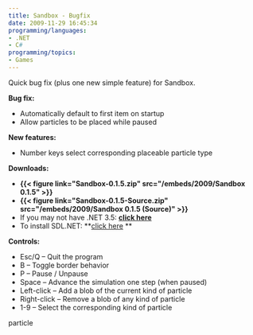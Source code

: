 ```yaml
---
title: Sandbox - Bugfix
date: 2009-11-29 16:45:34
programming/languages:
- .NET
- C#
programming/topics:
- Games
---
```

Quick bug fix (plus one new simple feature) for Sandbox.

**Bug fix:**

* Automatically default to first item on startup
* Allow particles to be placed while paused

**New features:**

* Number keys select corresponding placeable particle type

**Downloads:**

* **{{< figure link="Sandbox-0.1.5.zip" src="/embeds/2009/Sandbox 0.1.5" >}}**
* **{{< figure link="Sandbox-0.1.5-Source.zip" src="/embeds/2009/Sandbox 0.1.5 (Source)" >}}**
* If you may not have .NET 3.5: **[click here](http://www.asoft.be/downloads/netver2007.zip)**
* To install SDL.NET: **[click here](http://sourceforge.net/projects/cs-sdl/files/) **

**Controls:**

* Esc/Q – Quit the program
* B – Toggle border behavior
* P – Pause / Unpause
* Space – Advance the simulation one step (when paused)
* Left-click – Add a blob of the current kind of particle
* Right-click – Remove a blob of any kind of particle
* 1-9 – Select the corresponding kind of particle

particle